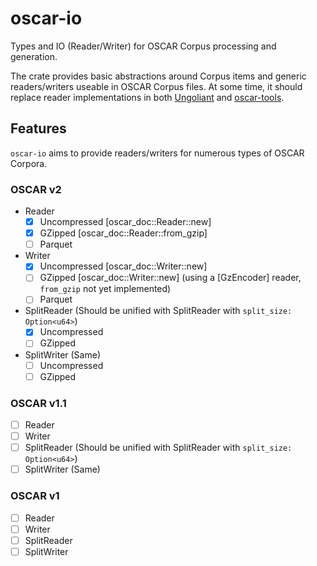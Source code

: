 # oscar-io
Types and IO (Reader/Writer) for OSCAR Corpus processing and generation.

The crate provides basic abstractions around Corpus items and generic readers/writers useable in OSCAR Corpus files.
At some time, it should replace reader implementations in both [Ungoliant](https://github.com/kargaranamir/Ungoliant) and [oscar-tools](https://github.com/kargaranamir/oscar-tools).


## Features

`oscar-io` aims to provide readers/writers for numerous types of OSCAR Corpora.


### OSCAR v2
- Reader 
    - [x] Uncompressed [oscar_doc::Reader::new]
    - [x] GZipped [oscar_doc::Reader::from_gzip]
    - [ ] Parquet
- Writer
    - [x] Uncompressed [oscar_doc::Writer::new]
    - [ ] GZipped [oscar_doc::Writer::new] (using a [GzEncoder] reader, `from_gzip` not yet implemented)
    - [ ] Parquet
- SplitReader (Should be unified with SplitReader with `split_size: Option<u64>`)
    - [x] Uncompressed
    - [ ] GZipped
- SplitWriter (Same)
    - [ ] Uncompressed
    - [ ] GZipped

### OSCAR v1.1
- [ ] Reader
- [ ] Writer
- [ ] SplitReader (Should be unified with SplitReader with `split_size: Option<u64>`)
- [ ] SplitWriter (Same)

### OSCAR v1
- [ ] Reader
- [ ] Writer
- [ ] SplitReader
- [ ] SplitWriter
